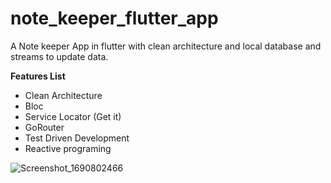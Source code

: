 # note_keeper_flutter_app

A Note keeper App in flutter with clean architecture and local database and streams to update data.

**Features List**

* Clean Architecture
* Bloc
* Service Locator (Get it)
* GoRouter
* Test Driven Development
* Reactive programing

![Screenshot_1690802466](https://github.com/namankk/note_keeper_flutter_app/assets/42471501/5e113395-7d84-4d70-8b6d-54f70c52ede2)

